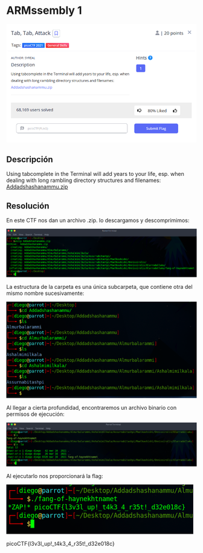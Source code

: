 # ARMssembly 1
![Descripcion del CTF](img/description.png)

## Descripción
Using tabcomplete in the Terminal will add years to your life, esp. when dealing with long rambling directory structures and filenames: [Addadshashanammu.zip](https://mercury.picoctf.net/static/3afd18a65e42b80526aa87f9766c588b/Addadshashanammu.zip)

## Resolución
En este CTF nos dan un archivo .zip. lo descargamos y descomprimimos:

![Consola](img/console1.png)

La estructura de la carpeta es una única subcarpeta, que contiene otra del mismo nombre sucesivamente:

![Consola](img/console2.png)

Al llegar a cierta profundidad, encontraremos un archivo binario con permisos de ejecución:

![Consola](img/console3.png)

Al ejecutarlo nos proporcionará la flag:

![Consola](img/console4.png)

picoCTF{l3v3l_up!_t4k3_4_r35t!_d32e018c}